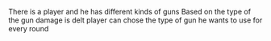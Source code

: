 There is a player and he has different kinds of guns
Based on the type of the gun damage is delt 
player can chose the type of gun he wants to use for every round 